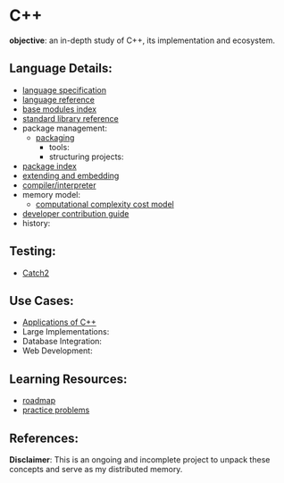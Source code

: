 # C++

**objective**: an in-depth study of C++, its implementation and ecosystem.

## Language Details: 
- [language specification](https://isocpp.org/std/the-standard)
- [language reference]()
- [base modules index]()
- [standard library reference]()
- package management:
  - [packaging]()
	- tools:
	- structuring projects:
- [package index]()
- [extending and embedding]()
- [compiler/interpreter]()
- memory model:
  - [computational complexity cost model]()
- [developer contribution guide]()
- history:

## Testing:
- [Catch2](https://github.com/catchorg/Catch2)

## Use Cases:
- [Applications of C++]()
- Large Implementations:
- Database Integration:
- Web Development:

## Learning Resources:
- [roadmap](https://roadmap.sh/cpp)
- [practice problems](https://www.hackerrank.com/domains/cpp)

## References:

**Disclaimer**: This is an ongoing and incomplete project to unpack these concepts and serve as my distributed memory.
